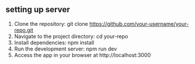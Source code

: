 ## setting up server
1. Clone the repository: git clone https://github.com/your-username/your-repo.git
2. Navigate to the project directory: cd your-repo
3. Install dependencies: npm install
4. Run the development server: npm run dev
5. Access the app in your browser at http://localhost:3000
